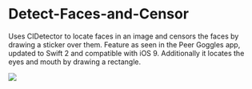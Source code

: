 # Detect-Faces-and-Censor
Uses CIDetector to locate faces in an image and censors the faces by drawing a sticker over them. Feature as seen in the Peer Goggles app, updated to Swift 2 and compatible with iOS 9. Additionally it locates the eyes and mouth by drawing a rectangle.

![](http://i.imgur.com/OUkLi.gif)

